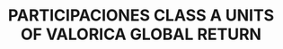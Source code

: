 ---
layout: asset
title: PARTICIPACIONES CLASS A UNITS OF VALORICA GLOBAL RETURN
isin: IE00B63QP562
---